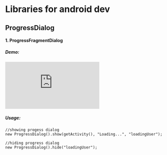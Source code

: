 # Libraries for android dev

## ProgressDialog
#### 1. ProgressFragmentDialog
##### Demo:
![ProgressFragmentDialogLogo](https://github.com/reversecoder/rc-librarydemo-androidstudio/blob/master/rc-library/res/drawable/progress_fragment_dialog_rotation.xml)
##### Usage:
```
//showing progess dialog
new ProgressDialog().show(getActivity(), "Loading...", "loadingUser");

//hiding progress dialog
new ProgressDialog().hide("loadingUser");

```
